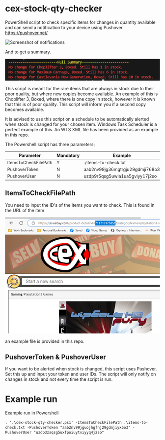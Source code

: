 # cex-stock-qty-checker
PowerShell script to check specific items for changes in quantity available and can send a notification to your device using Pushover
https://pushover.net/

![Screenshot of notifications](image-4.PNG)

And to get a summary.

![summary of what is currently in stock](image-2.png)

This script is meant for the rare items that are always in stock due to their poor quality, but where new copies become available. An example of this is Choplifter 3, Boxed, where there is one copy in stock, however it is known that this is of poor quality. This script will inform you if a second copy becomes available.

It is advised to use this script on a schedule to be automatically alerted when stock is changed for your chosen item. Windows Task Scheduler is a perfect example of this. An WTS XML file has been provided as an example in this repo.

The Powershell script has three parameters;

|  Parameter | Mandatory  |  Example | Notes  |   
|---|---|---|---|
|  ItemsToCheckFilePath |  Y |  ./items-to-check.txt |   |   
|  PushoverToken | N  | aab2nv99jg36mgtrgju29gdmji768o3  | https://pushover.net  |   
|  PushoverUser |  N |  uzdp9r5qsg5uwla1ua5gviyy17j2so |  https://pushover.net |   


## ItemsToCheckFilePath
You need to input the ID's of the items you want to check. This is found in the URL of the item

![example of where to get the ID of the product](image.png) 

an example file is provided in this repo.

## PushoverToken & PushoverUser
If you want to be alerted when stock is changed, this script uses Pushover. Set this up and input your token and user IDs. The script will only notify on changes in stock and not every time the script is run.

# Example run
Example run in Powershell

```pwsh
. '.\cex-stock-qty-checker.ps1' -ItemsToCheckFilePath .\items-to-check.txt -PushoverToken "aab2nv99jguojhgfhj29gdmjiyx5o3" -PushoverUser "uzdp3zaqsg5uxfpoiuytviyyq4j2so"
```
